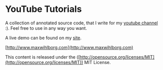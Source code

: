YouTube Tutorials
=================

A collection of annotated source code, that I write for my [youtube channel](https://www.youtube.com/channel/UCZXyfVkPTnv-Z0xY9hA9Pyw) :). Feel free to use in any way you want.

A live demo can be found on my [site](http://www.maxwihlborg.com/youtube-demos/).

[http://www.maxwihlborg.com](http://www.maxwihlborg.com)

This content is released under the ([http://opensource.org/licenses/MIT](http://opensource.org/licenses/MIT)) MIT License.
